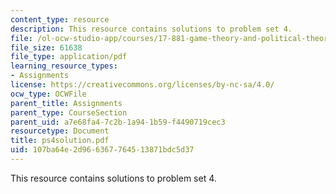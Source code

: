 ```yaml
---
content_type: resource
description: This resource contains solutions to problem set 4.
file: /ol-ocw-studio-app/courses/17-881-game-theory-and-political-theory-fall-2004/107ba64e2d966367764513871bdc5d37_ps4solution.pdf
file_size: 61638
file_type: application/pdf
learning_resource_types:
- Assignments
license: https://creativecommons.org/licenses/by-nc-sa/4.0/
ocw_type: OCWFile
parent_title: Assignments
parent_type: CourseSection
parent_uid: a7e68fa4-7c2b-1a94-1b59-f4490719cec3
resourcetype: Document
title: ps4solution.pdf
uid: 107ba64e-2d96-6367-7645-13871bdc5d37
---
```

This resource contains solutions to problem set 4.